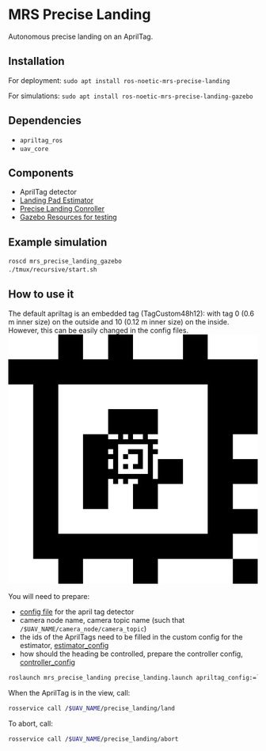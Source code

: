 # MRS Precise Landing

Autonomous precise landing on an AprilTag.

## Installation

For deployment:
`sudo apt install ros-noetic-mrs-precise-landing`

For simulations:
`sudo apt install ros-noetic-mrs-precise-landing-gazebo`

## Dependencies

* `apriltag_ros`
* `uav_core`

## Components

* AprilTag detector
* [Landing Pad Estimator](./ros_packages/mrs_landing_pad_estimation)
* [Precise Landing Conroller](./ros_packages/mrs_precise_landing)
* [Gazebo Resources for testing](./ros_packages/mrs_precise_landing_gazebo)

## Example simulation

```bash
roscd mrs_precise_landing_gazebo
./tmux/recursive/start.sh
```

## How to use it

The default apriltag is an embedded tag (TagCustom48h12): with tag 0 (0.6 m inner size) on the outside and 10 (0.12 m inner size) on the inside.
However, this can be easily changed in the config files.
![](./ros_packages/mrs_precise_landing_gazebo/models/Apriltag_recursive1/materials/textures/atag_rec1.png)

You will need to prepare:

* [config file](./ros_packages/mrs_precise_landing_gazebo/tmux/recursive/config/apriltag.yaml) for the april tag detector
* camera node name, camera topic name (such that `/$UAV_NAME/camera_node/camera_topic`)
* the ids of the AprilTags need to be filled in the custom config for the estimator, [estimator_config](./ros_packages/mrs_precise_landing_gazebo/tmux/recursive/config/landing_estimator.yaml)
* how should the heading be controlled, prepare the controller config, [controller_config](./ros_packages/mrs_precise_landing_gazebo/tmux/recursive/config/landing_controller.yaml)

```bash
roslaunch mrs_precise_landing precise_landing.launch apriltag_config:=`rospack find mrs_landing_pad_estimation`/config/apriltag_recursive.yaml camera_node:=bluefox_optflow image_topic:=image_raw estimator_config:=<estimator_config> controller_config:=<controller_config>
```

When the AprilTag is in the view, call:
```bash
rosservice call /$UAV_NAME/precise_landing/land
```

To abort, call:
```bash
rosservice call /$UAV_NAME/precise_landing/abort
```
